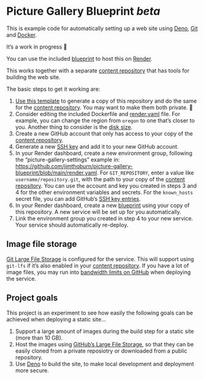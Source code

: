 # Picture Gallery Blueprint _beta_

This is example code for automatically setting up a web site using [Deno](https://deno.land), [Git](https://git-scm.com) and [Docker](https://www.docker.com).

It’s a work in progress 🚧

You can use the included [blueprint](https://render.com/docs/infrastructure-as-code) to host this on [Render](https://render.com/).

This works together with a separate [content repository](https://github.com/jimthoburn/picture-gallery) that has tools for building the web site.

The basic steps to get it working are:

1. [Use this template](https://github.com/jimthoburn/picture-gallery-blueprint/generate) to generate a copy of this repository and do the same for the [content repository](https://github.com/jimthoburn/picture-gallery). You may want to make them both private. 🔐
2. Consider editing the included Dockerfile and [render.yaml](render.yaml) file. For example, you can change the region from `oregon` to one that’s closer to you. Another thing to consider is the [disk size](https://render.com/docs/disks).
3. Create a new GitHub account that only has access to your copy of the [content repository](https://github.com/jimthoburn/picture-gallery).
4. Generate a new [SSH key](https://docs.github.com/en/authentication/connecting-to-github-with-ssh) and add it to your new GitHub account.
5. In your Render dashboard, create a new environment group, following the “picture-gallery-settings” example in: https://github.com/jimthoburn/picture-gallery-blueprint/blob/main/render.yaml. For `GIT_REPOSITORY`, enter a value like `username/repository.git`, with the path to your copy of the  [content repository](https://github.com/jimthoburn/picture-gallery). You can use the account and key you created in steps 3 and 4 for the other environment variables and secrets. For the `known_hosts` secret file, you can add GitHub’s [SSH key entries](https://docs.github.com/en/authentication/keeping-your-account-and-data-secure/githubs-ssh-key-fingerprints).
6. In your Render dashboard, create a new [blueprint](https://render.com/docs/infrastructure-as-code) using your copy of this repository. A new service will be set up for you automatically.
7. Link the environment group you created in step 4 to your new service. Your service should automatically re-deploy.

## Image file storage

[Git Large File Storage](https://git-lfs.github.com/) is configured for the service. This will support using `git-lfs` if it’s also enabled in your [content repository](https://github.com/jimthoburn/picture-gallery). If you have a lot of image files, you may run into [bandwidth limits on GitHub](https://docs.github.com/en/repositories/working-with-files/managing-large-files/about-storage-and-bandwidth-usage) when deploying the service.

## Project goals

This project is an experiment to see how easily the following goals can be achieved when deploying a static site…

1. Support a large amount of images during the build step for a static site (more than 10 GB).
2. Host the images using [GitHub’s Large File Storage](https://docs.github.com/en/repositories/working-with-files/managing-large-files/about-git-large-file-storage), so that they can be easily cloned from a private reposiotry or downloaded from a public repository.
3. Use [Deno](https://deno.com) to build the site, to make local development and deployment more secure.

